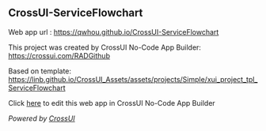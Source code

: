 ## CrossUI-ServiceFlowchart
Web app url : https://qwhou.github.io/CrossUI-ServiceFlowchart

This project was created by CrossUI No-Code App Builder: https://crossui.com/RADGithub

Based on template: https://linb.github.io/CrossUI_Assets/assets/projects/Simple/xui_project_tpl_ServiceFlowchart

Click [here](https://crossui.com/RADGithub/#!from=github&owner=qwhou&repo=CrossUI-ServiceFlowchart) to edit this web app in CrossUI No-Code App Builder

<i>Powered by [CrossUI](https://crossui.com)</i>
